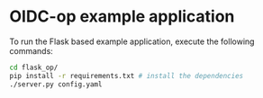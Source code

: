 # OIDC-op example application 
To run the Flask based example application, execute the following commands:

```bash
cd flask_op/
pip install -r requirements.txt # install the dependencies
./server.py config.yaml
```